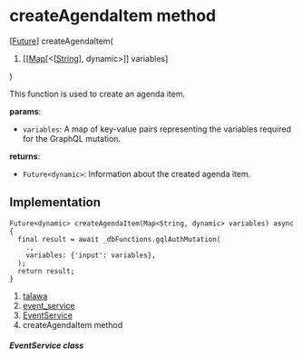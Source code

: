 
<div>

# createAgendaItem method

</div>


[[Future](https://api.flutter.dev/flutter/dart-core/Future-class.html)]
createAgendaItem(

1.  [[[Map](https://api.flutter.dev/flutter/dart-core/Map-class.html)[\<[[String](https://api.flutter.dev/flutter/dart-core/String-class.html)],
    dynamic\>]]
    variables]

)



This function is used to create an agenda item.

**params**:

-   `variables`: A map of key-value pairs representing the variables
    required for the GraphQL mutation.

**returns**:

-   `Future<dynamic>`: Information about the created agenda item.



## Implementation

``` language-dart
Future<dynamic> createAgendaItem(Map<String, dynamic> variables) async {
  final result = await _dbFunctions.gqlAuthMutation(
    .,
    variables: {'input': variables},
  );
  return result;
}
```







1.  [talawa](../../index.html)
2.  [event_service](../../services_event_service/)
3.  [EventService](../../services_event_service/EventService-class.html)
4.  createAgendaItem method

##### EventService class







